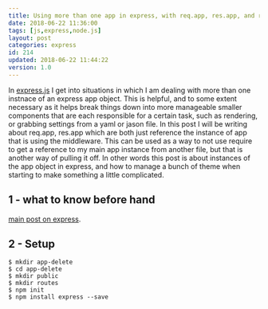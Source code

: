 ```yaml
---
title: Using more than one app in express, with req.app, res.app, and require
date: 2018-06-22 11:36:00
tags: [js,express,node.js]
layout: post
categories: express
id: 214
updated: 2018-06-22 11:44:22
version: 1.0
---
```


In [express.js](https://expressjs.com/) I get into situations in which I am dealing with more than one instnace of an express app object. This is helpful, and to some extent necessary as it helps break things down into more manageable smaller components that are each responsible for a certain task, such as rendering, or grabbing settings from a yaml or jason file. In this post I will be writing about req.app, res.app which are both just reference the instance of app that is using the middleware. This can be used as a way to not use require to get a reference to my main app instance from another file, but that is another way of pulling it off. In other words this post is about instances of the app object in express, and how to manage a bunch of theme when starting to make something a little complicated.

<!-- more -->

## 1 - what to know before hand

[main post on express](/2018/06/12/express/).

## 2 - Setup

```
$ mkdir app-delete
$ cd app-delete
$ mkdir public
$ mkdir routes
$ npm init
$ npm install express --save
```
